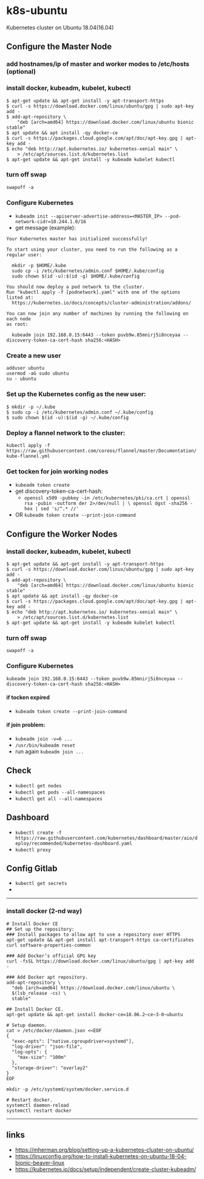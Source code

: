 # k8s-ubuntu
Kubernetes cluster on Ubuntu 18.04(16.04)

## Configure the Master Node

### add hostnames/ip of master and worker modes to /etc/hosts (optional)

### install docker, kubeadm, kubelet, kubectl 
```
$ apt-get update && apt-get install -y apt-transport-https
$ curl -s https://download.docker.com/linux/ubuntu/gpg | sudo apt-key add -
$ add-apt-repository \
    "deb [arch=amd64] https://download.docker.com/linux/ubuntu bionic stable"
$ apt update && apt install -qy docker-ce
$ curl -s https://packages.cloud.google.com/apt/doc/apt-key.gpg | apt-key add -
$ echo "deb http://apt.kubernetes.io/ kubernetes-xenial main" \
    > /etc/apt/sources.list.d/kubernetes.list
$ apt-get update && apt-get install -y kubeadm kubelet kubectl
```

### turn off swap
`swapoff -a`

### Configure Kubernetes
* `kubeadm init --apiserver-advertise-address=<MASTER_IP> --pod-network-cidr=10.244.1.0/16`
* get message (example):
```
Your Kubernetes master has initialized successfully!

To start using your cluster, you need to run the following as a regular user:

  mkdir -p $HOME/.kube
  sudo cp -i /etc/kubernetes/admin.conf $HOME/.kube/config
  sudo chown $(id -u):$(id -g) $HOME/.kube/config

You should now deploy a pod network to the cluster.
Run "kubectl apply -f [podnetwork].yaml" with one of the options listed at:
  https://kubernetes.io/docs/concepts/cluster-administration/addons/

You can now join any number of machines by running the following on each node
as root:

  kubeadm join 192.168.0.15:6443 --token puvb9w.85mnirj5i8nceyaa --discovery-token-ca-cert-hash sha256:<HASH>
```
### Create a new user
```
adduser ubuntu
usermod -aG sudo ubuntu
su - ubuntu
```

### Set up the Kubernetes config as the new user:
```
$ mkdir -p ~/.kube
$ sudo cp -i /etc/kubernetes/admin.conf ~/.kube/config
$ sudo chown $(id -u):$(id -g) ~/.kube/config
```

### Deploy a flannel network to the cluster:
`kubectl apply -f https://raw.githubusercontent.com/coreos/flannel/master/Documentation/kube-flannel.yml`

### Get tocken for join working nodes
* `kubeadm token create`
* get discovery-token-ca-cert-hash:
  * `openssl x509 -pubkey -in /etc/kubernetes/pki/ca.crt | openssl rsa -pubin -outform der 2>/dev/null | \
   openssl dgst -sha256 -hex | sed 's/^.* //'`
* OR `kubeadm token create --print-join-command`


## Configure the Worker Nodes

### install docker, kubeadm, kubelet, kubectl 

```
$ apt-get update && apt-get install -y apt-transport-https
$ curl -s https://download.docker.com/linux/ubuntu/gpg | sudo apt-key add -
$ add-apt-repository \
    "deb [arch=amd64] https://download.docker.com/linux/ubuntu bionic stable"
$ apt update && apt install -qy docker-ce
$ curl -s https://packages.cloud.google.com/apt/doc/apt-key.gpg | apt-key add -
$ echo "deb http://apt.kubernetes.io/ kubernetes-xenial main" \
    > /etc/apt/sources.list.d/kubernetes.list
$ apt-get update && apt-get install -y kubeadm kubelet kubectl
```

### turn off swap
`swapoff -a`

### Configure Kubernetes
`kubeadm join 192.168.0.15:6443 --token puvb9w.85mnirj5i8nceyaa --discovery-token-ca-cert-hash sha256:<HASH>`

#### if tocken expired
* `kubeadm token create --print-join-command`

#### if join problem:
* `kubeadm join -v=6 ...`
* `/usr/bin/kubeadm reset`
* run again `kubeadm join ...`

## Check
* `kubectl get nodes`
* `kubectl get pods --all-namespaces`
* `kubectl get all --all-namespaces`

## Dashboard
* `kubectl create -f https://raw.githubusercontent.com/kubernetes/dashboard/master/aio/deploy/recommended/kubernetes-dashboard.yaml`
* `kubectl proxy`

## Config Gitlab
* `kubectl get secrets`
* 

---

### install docker (2-nd way)
```
# Install Docker CE
## Set up the repository:
### Install packages to allow apt to use a repository over HTTPS
apt-get update && apt-get install apt-transport-https ca-certificates curl software-properties-common

### Add Docker’s official GPG key
curl -fsSL https://download.docker.com/linux/ubuntu/gpg | apt-key add -

### Add Docker apt repository.
add-apt-repository \
  "deb [arch=amd64] https://download.docker.com/linux/ubuntu \
  $(lsb_release -cs) \
  stable"

## Install Docker CE.
apt-get update && apt-get install docker-ce=18.06.2~ce~3-0~ubuntu

# Setup daemon.
cat > /etc/docker/daemon.json <<EOF
{
  "exec-opts": ["native.cgroupdriver=systemd"],
  "log-driver": "json-file",
  "log-opts": {
    "max-size": "100m"
  },
  "storage-driver": "overlay2"
}
EOF

mkdir -p /etc/systemd/system/docker.service.d

# Restart docker.
systemctl daemon-reload
systemctl restart docker
```
---

## links
* https://mherman.org/blog/setting-up-a-kubernetes-cluster-on-ubuntu/
* https://linuxconfig.org/how-to-install-kubernetes-on-ubuntu-18-04-bionic-beaver-linux
* https://kubernetes.io/docs/setup/independent/create-cluster-kubeadm/
